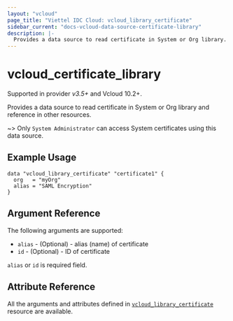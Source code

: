 ```yaml
---
layout: "vcloud"
page_title: "Viettel IDC Cloud: vcloud_library_certificate"
sidebar_current: "docs-vcloud-data-source-certificate-library"
description: |-
  Provides a data source to read certificate in System or Org library.
---
```


# vcloud\_certificate\_library
Supported in provider *v3.5+* and Vcloud 10.2+.

Provides a data source to read certificate in System or Org library and reference in other resources.

~> Only `System Administrator` can access System certificates using this data source.

## Example Usage

```hcl
data "vcloud_library_certificate" "certificate1" {
  org   = "myOrg"
  alias = "SAML Encryption"
}
```

## Argument Reference

The following arguments are supported:

* `alias` - (Optional)  - alias (name) of certificate
* `id` - (Optional)  - ID of certificate

`alias` or `id` is required field.

## Attribute Reference

All the arguments and attributes defined in
[`vcloud_library_certificate`](/providers/terraform-viettelidc/vcloud/latest/docs/resources/certificate_library) resource are available.